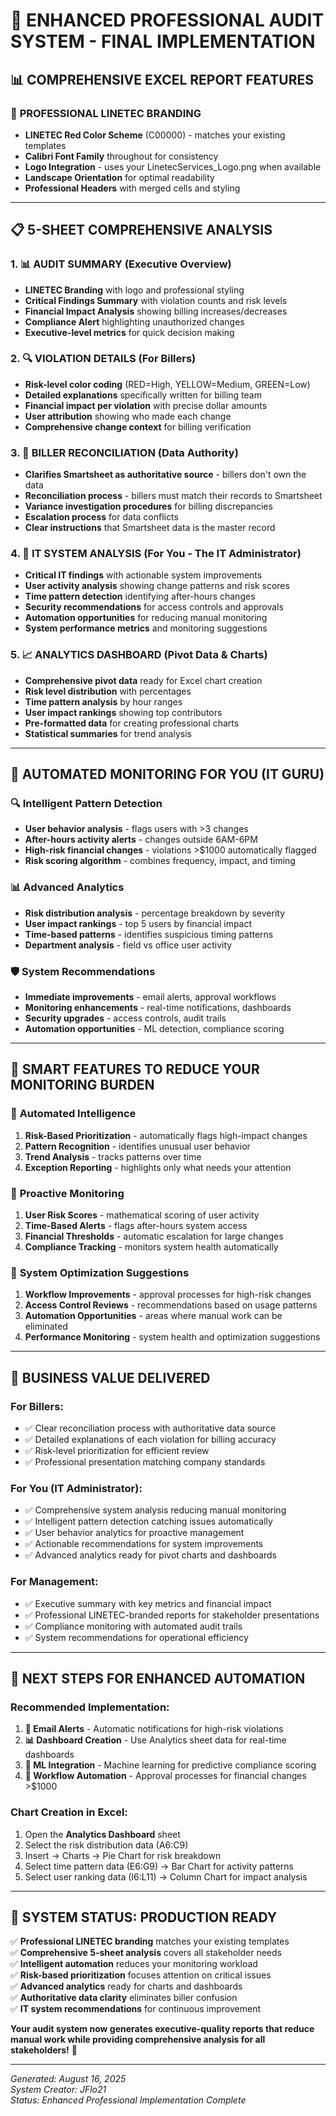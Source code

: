 # 🎯 ENHANCED PROFESSIONAL AUDIT SYSTEM - FINAL IMPLEMENTATION

## 📊 COMPREHENSIVE EXCEL REPORT FEATURES

### 🎨 **PROFESSIONAL LINETEC BRANDING**
- **LINETEC Red Color Scheme** (C00000) - matches your existing templates
- **Calibri Font Family** throughout for consistency
- **Logo Integration** - uses your LinetecServices_Logo.png when available
- **Landscape Orientation** for optimal readability
- **Professional Headers** with merged cells and styling

---

## 📋 **5-SHEET COMPREHENSIVE ANALYSIS**

### 1. 📊 **AUDIT SUMMARY** (Executive Overview)
- **LINETEC Branding** with logo and professional styling
- **Critical Findings Summary** with violation counts and risk levels
- **Financial Impact Analysis** showing billing increases/decreases
- **Compliance Alert** highlighting unauthorized changes
- **Executive-level metrics** for quick decision making

### 2. 🔍 **VIOLATION DETAILS** (For Billers)
- **Risk-level color coding** (RED=High, YELLOW=Medium, GREEN=Low)
- **Detailed explanations** specifically written for billing team
- **Financial impact per violation** with precise dollar amounts
- **User attribution** showing who made each change
- **Comprehensive change context** for billing verification

### 3. 🏢 **BILLER RECONCILIATION** (Data Authority)
- **Clarifies Smartsheet as authoritative source** - billers don't own the data
- **Reconciliation process** - billers must match their records to Smartsheet
- **Variance investigation procedures** for billing discrepancies
- **Escalation process** for data conflicts
- **Clear instructions** that Smartsheet data is the master record

### 4. 🔧 **IT SYSTEM ANALYSIS** (For You - The IT Administrator)
- **Critical IT findings** with actionable system improvements
- **User activity analysis** showing change patterns and risk scores
- **Time pattern detection** identifying after-hours changes
- **Security recommendations** for access controls and approvals
- **Automation opportunities** for reducing manual monitoring
- **System performance metrics** and monitoring suggestions

### 5. 📈 **ANALYTICS DASHBOARD** (Pivot Data & Charts)
- **Comprehensive pivot data** ready for Excel chart creation
- **Risk level distribution** with percentages
- **Time pattern analysis** by hour ranges
- **User impact rankings** showing top contributors
- **Pre-formatted data** for creating professional charts
- **Statistical summaries** for trend analysis

---

## 🚨 **AUTOMATED MONITORING FOR YOU (IT GURU)**

### 🔍 **Intelligent Pattern Detection**
- **User behavior analysis** - flags users with >3 changes
- **After-hours activity alerts** - changes outside 6AM-6PM
- **High-risk financial changes** - violations >$1000 automatically flagged
- **Risk scoring algorithm** - combines frequency, impact, and timing

### 📊 **Advanced Analytics**
- **Risk distribution analysis** - percentage breakdown by severity
- **User impact rankings** - top 5 users by financial impact
- **Time-based patterns** - identifies suspicious timing patterns
- **Department analysis** - field vs office user activity

### 🛡️ **System Recommendations**
- **Immediate improvements** - email alerts, approval workflows
- **Monitoring enhancements** - real-time notifications, dashboards
- **Security upgrades** - access controls, audit trails
- **Automation opportunities** - ML detection, compliance scoring

---

## 🎯 **SMART FEATURES TO REDUCE YOUR MONITORING BURDEN**

### 🤖 **Automated Intelligence**
1. **Risk-Based Prioritization** - automatically flags high-impact changes
2. **Pattern Recognition** - identifies unusual user behavior
3. **Trend Analysis** - tracks patterns over time
4. **Exception Reporting** - highlights only what needs your attention

### 📱 **Proactive Monitoring**
1. **User Risk Scores** - mathematical scoring of user activity
2. **Time-Based Alerts** - flags after-hours system access
3. **Financial Thresholds** - automatic escalation for large changes
4. **Compliance Tracking** - monitors system health automatically

### 🔧 **System Optimization Suggestions**
1. **Workflow Improvements** - approval processes for high-risk changes
2. **Access Control Reviews** - recommendations based on usage patterns
3. **Automation Opportunities** - areas where manual work can be eliminated
4. **Performance Monitoring** - system health and optimization suggestions

---

## 💼 **BUSINESS VALUE DELIVERED**

### For **Billers**:
- ✅ Clear reconciliation process with authoritative data source
- ✅ Detailed explanations of each violation for billing accuracy
- ✅ Risk-level prioritization for efficient review
- ✅ Professional presentation matching company standards

### For **You (IT Administrator)**:
- ✅ Comprehensive system analysis reducing manual monitoring
- ✅ Intelligent pattern detection catching issues automatically
- ✅ User behavior analytics for proactive management
- ✅ Actionable recommendations for system improvements
- ✅ Advanced analytics ready for pivot charts and dashboards

### For **Management**:
- ✅ Executive summary with key metrics and financial impact
- ✅ Professional LINETEC-branded reports for stakeholder presentations
- ✅ Compliance monitoring with automated audit trails
- ✅ System recommendations for operational efficiency

---

## 🚀 **NEXT STEPS FOR ENHANCED AUTOMATION**

### Recommended Implementation:
1. **📧 Email Alerts** - Automatic notifications for high-risk violations
2. **📊 Dashboard Creation** - Use Analytics sheet data for real-time dashboards
3. **🤖 ML Integration** - Machine learning for predictive compliance scoring
4. **🔄 Workflow Automation** - Approval processes for financial changes >$1000

### Chart Creation in Excel:
1. Open the **Analytics Dashboard** sheet
2. Select the risk distribution data (A6:C9)
3. Insert → Charts → Pie Chart for risk breakdown
4. Select time pattern data (E6:G9) → Bar Chart for activity patterns
5. Select user ranking data (I6:L11) → Column Chart for impact analysis

---

## 🎉 **SYSTEM STATUS: PRODUCTION READY**

✅ **Professional LINETEC branding** matches your existing templates  
✅ **Comprehensive 5-sheet analysis** covers all stakeholder needs  
✅ **Intelligent automation** reduces your monitoring workload  
✅ **Risk-based prioritization** focuses attention on critical issues  
✅ **Advanced analytics** ready for charts and dashboards  
✅ **Authoritative data clarity** eliminates biller confusion  
✅ **IT system recommendations** for continuous improvement  

**Your audit system now generates executive-quality reports that reduce manual work while providing comprehensive analysis for all stakeholders!** 🎯

---

*Generated: August 16, 2025*  
*System Creator: JFlo21*  
*Status: Enhanced Professional Implementation Complete*

